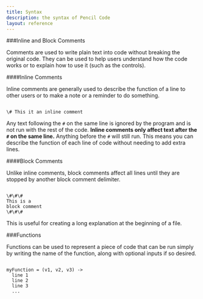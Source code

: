 ```yaml
---
title: Syntax
description: the syntax of Pencil Code
layout: reference
---
```


###Inline and Block Comments

Comments are used to write plain text into code without breaking the original code. They can be used to help users understand how the code works or to explain how to use it (such as the controls). 

####Inline Comments

Inline comments are generally used to describe the function of a line to other users or to make a note or a reminder to do something. 

<code class="jumbo">
<span data-dfn="inline comment delimiter">\#</span> This it an inline comment
</code>

Any text following the `#` on the same line is ignored by the program and is not run with the rest of the code. **Inline comments only affect text after the `#` on the same line.** Anything before the `#` will still run. This means you can describe the function of each line of code without needing to add extra lines. 

####Block Comments

Unlike inline comments, block comments affect all lines until they are stopped by another block comment delimiter. 

<code class="jumbo">
<span data-dfnup="block comment delimiter">\#\#\#</span>
This is a
block comment
\#\#\#
</code>

This is useful for creating a long explanation at the beginning of a file. 

###Functions

Functions can be used to represent a piece of code that can be run simply by writing the name of the function, along with optional inputs if so desired. 

<code class="examp">
<span data-dfn="name">myFunction</span> = (<span data-dfnup="inputs">v1, v2, v3</span>) -> 
  line 1
  line 2
  line 3
  ...
</code>
